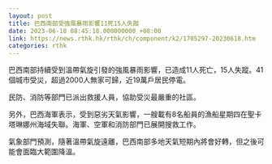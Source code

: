 ```yaml
---
layout: post
title: 巴西南部受強風暴雨影響11死15人失蹤
date: 2023-06-18 08:45:18.000000000 +08:00
link: https://news.rthk.hk/rthk/ch/component/k2/1705297-20230618.htm
categories: rthk
---
```


巴西南部持續受到溫帶氣旋引發的強風暴雨影響，已造成11人死亡，15人失蹤。41個城市受災，超過2000人無家可歸，近19萬戶居民停電。

民防、消防等部門已派出救援人員，協助受災最嚴重的社區。

另外，巴西海軍表示，受到惡劣天氣影響，一艘載有8名船員的漁船星期四在聖卡塔琳娜州海域失聯。海軍、空軍和消防部門已展開搜救工作。

氣象部門預測，隨著溫帶氣旋遠離，巴西南部多地天氣短期內將會好轉，但之後可能會面臨大範圍降溫。
